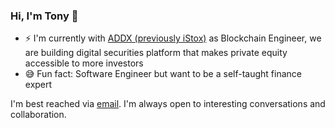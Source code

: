 ### Hi, I'm Tony 👋

<!--
**tonybka/tonybka** is a ✨ _special_ ✨ repository because its `README.md` (this file) appears on your GitHub profile.
-->

- ⚡ I'm currently with [ADDX (previously iStox)](https://addx.co) as Blockchain Engineer, we are building digital securities platform that makes private equity accessible to more investors
- 😅 Fun fact: Software Engineer but want to be a self-taught finance expert


I'm best reached via [email](mailto:tonybka@gmail.com?subject=[Github]%20Hi%20Tony!). I'm always open to interesting conversations and collaboration.
